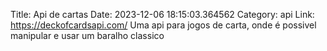Title: Api de cartas
Date: 2023-12-06 18:15:03.364562
Category: api
Link: https://deckofcardsapi.com/
Uma api para jogos de carta, onde é possivel manipular e usar um baralho classico
